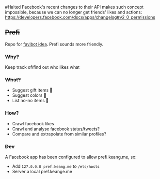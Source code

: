 #Halted
Facebook's recent changes to their API makes such concept impossible, because we can no longer get friends' likes and actions: https://developers.facebook.com/docs/apps/changelog#v2_0_permissions
## ~~Prefi~~
Repo for [favibot idea](https://github.com/Ideaboxes/proposal/blob/master/favibot.md). Prefi sounds more friendly.
### ~~Why?~~
Keep track of/find out who likes what

### ~~What?~~
- Suggest gift items :gift:
- Suggest colors :rainbow:
- List no-no items :no_good:

### ~~How?~~
- Crawl facebook likes
- Crawl and analyse facebook status/tweets?
- Compare and extrapolate from similar profiles?

### ~~Dev~~
A Facebook app has been configured to allow prefi.keang.me, so:
- Add `127.0.0.0 pref.keang.me` to `/etc/hosts`
- Server a local pref.keange.me
